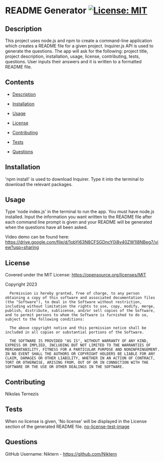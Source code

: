 # README Generator [![License: MIT](https://img.shields.io/badge/License-MIT-yellow.svg)](https://opensource.org/licenses/MIT)
  ## Description
  This project uses node.js and npm to create a command-line application which creates a README file for a given project. Inquirer.js API is used to generate the questions. The app will ask for the following: project title, project description, installation, usage, license, contributing, tests, questions. User inputs their answers and it is written to a formatted README file.

  ## Contents
  - [Description](#description)

  - [Installation](#installation)
  
  - [Usage](#usage)

  - [License](#License)

  - [Contributing](#contributing)

  - [Tests](#tests)

  - [Questions](#questions)

  ## Installation
  'npm install' is used to download Inquirer. Type it into the terminal to download the relevant packages.

  ## Usage
  Type 'node index.js' in the terminal to run the app. You must have node.js installed. Input the information you want written to the README file after each command line prompt is given and your README will be generated when the questions have all been asked.

  Video demo can be found here: https://drive.google.com/file/d/1obYi63N8CFSGDncY0i8v40ZW1l8NBeg7/view?usp=sharing

  ## License
  Covered under the MIT License:
  https://opensource.org/licenses/MIT
  
  Copyright 2023

      Permission is hereby granted, free of charge, to any person obtaining a copy of this software and associated documentation files (the "Software"), to deal in the Software without restriction, including without limitation the rights to use, copy, modify, merge, publish, distribute, sublicense, and/or sell copies of the Software, and to permit persons to whom the Software is furnished to do so, subject to the following conditions:
      
      The above copyright notice and this permission notice shall be included in all copies or substantial portions of the Software.
      
      THE SOFTWARE IS PROVIDED "AS IS", WITHOUT WARRANTY OF ANY KIND, EXPRESS OR IMPLIED, INCLUDING BUT NOT LIMITED TO THE WARRANTIES OF MERCHANTABILITY, FITNESS FOR A PARTICULAR PURPOSE AND NONINFRINGEMENT. IN NO EVENT SHALL THE AUTHORS OR COPYRIGHT HOLDERS BE LIABLE FOR ANY CLAIM, DAMAGES OR OTHER LIABILITY, WHETHER IN AN ACTION OF CONTRACT, TORT OR OTHERWISE, ARISING FROM, OUT OF OR IN CONNECTION WITH THE SOFTWARE OR THE USE OR OTHER DEALINGS IN THE SOFTWARE.

  ## Contributing
  Nikolas Ternezis

  ## Tests
  When no license is given, 'No license' will be displayed in the License section of the generated README file.
  [no-license-test-image](/assets/no-license-screenshot.png)

  ## Questions
  GitHub Username: Niktern - https://github.com/Niktern